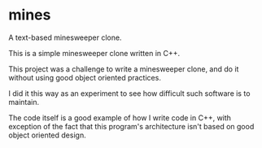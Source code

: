 mines
=====

A text-based minesweeper clone.

This is a simple minesweeper clone written in C++.

This project was a challenge to write a minesweeper clone, and do it without using good object oriented practices.

I did it this way as an experiment to see how difficult such software is to maintain.

The code itself is a good example of how I write code in C++, with exception of the fact that this program's architecture
isn't based on good object oriented design.
